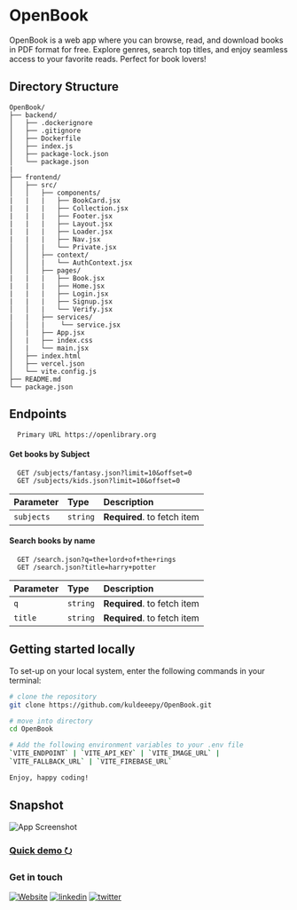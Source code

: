 # OpenBook

OpenBook is a web app where you can browse, read, and download books in PDF format for free. Explore genres, search top titles, and enjoy seamless access to your favorite reads. Perfect for book lovers!

## Directory Structure

```
OpenBook/
├── backend/
│   ├── .dockerignore
│   ├── .gitignore
│   ├── Dockerfile
│   ├── index.js
│   ├── package-lock.json
│   └── package.json
|
├── frontend/
│   ├── src/
│   │   ├── components/
|   |   |   ├── BookCard.jsx
|   |   |   ├── Collection.jsx
|   |   |   ├── Footer.jsx
|   |   |   ├── Layout.jsx
|   |   |   ├── Loader.jsx
|   |   |   ├── Nav.jsx
│   │   |   └── Private.jsx
│   │   ├── context/
│   │   |   └── AuthContext.jsx
│   │   ├── pages/
|   |   |   ├── Book.jsx
|   |   |   ├── Home.jsx
|   |   |   ├── Login.jsx
|   |   |   ├── Signup.jsx
│   │   |   └── Verify.jsx
|   |   ├── services/
│   │   |    └── service.jsx
│   |   ├── App.jsx
│   |   ├── index.css
│   |   └── main.jsx
│   ├── index.html
│   ├── vercel.json
│   └── vite.config.js
├── README.md
└── package.json
```

## Endpoints

```https
  Primary URL https://openlibrary.org
```

#### Get books by Subject

```https
  GET /subjects/fantasy.json?limit=10&offset=0
  GET /subjects/kids.json?limit=10&offset=0
```

| Parameter  | Type     | Description                 |
| :--------- | :------- | :-------------------------- |
| `subjects` | `string` | **Required**. to fetch item |

#### Search books by name

```https
  GET /search.json?q=the+lord+of+the+rings
  GET /search.json?title=harry+potter
```

| Parameter | Type     | Description                 |
| :-------- | :------- | :-------------------------- |
| `q`       | `string` | **Required**. to fetch item |
| `title`   | `string` | **Required**. to fetch item |

## Getting started locally

To set-up on your local system, enter the following commands in your terminal:

```bash
# clone the repository
git clone https://github.com/kuldeeepy/OpenBook.git

# move into directory
cd OpenBook

# Add the following environment variables to your .env file
`VITE_ENDPOINT` | `VITE_API_KEY` | `VITE_IMAGE_URL` |
`VITE_FALLBACK_URL` | `VITE_FIREBASE_URL`

Enjoy, happy coding!
```

## Snapshot

![App Screenshot](https://snipboard.io/LRXblm.jpg)

### [Quick demo &#11118;](https://www.youtube.com)

### Get in touch

[![Website](https://img.shields.io/badge/portfolio-000?style=for-the-badge&logo=ko-fi&logoColor=white)](https://iamkuldeep.vercel.app)
[![linkedin](https://img.shields.io/badge/linkedin-0A66C2?style=for-the-badge&logo=linkedin&logoColor=white)](https://www.linkedin.com/in/kuldeeep-yadav)
[![twitter](https://img.shields.io/badge/twitter-1DA1F2?style=for-the-badge&logo=x&logoColor=white)](https://x.com/iamkuldeepY)
